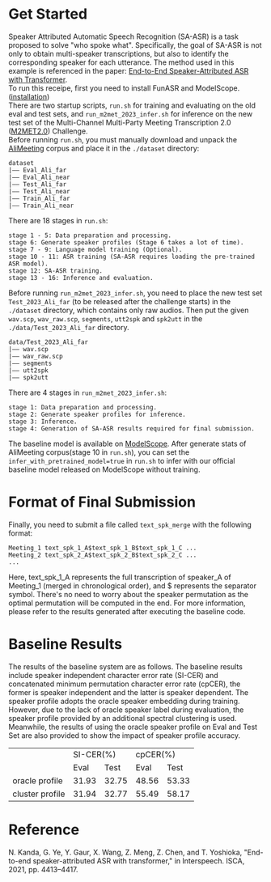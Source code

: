 # Get Started
Speaker Attributed Automatic Speech Recognition (SA-ASR) is a task proposed to solve "who spoke what". Specifically, the goal of SA-ASR is not only to obtain multi-speaker transcriptions, but also to identify the corresponding speaker for each utterance. The method used in this example is referenced in the paper: [End-to-End Speaker-Attributed ASR with Transformer](https://www.isca-speech.org/archive/pdfs/interspeech_2021/kanda21b_interspeech.pdf).  
To run this receipe, first you need to install FunASR and ModelScope. ([installation](https://alibaba-damo-academy.github.io/FunASR/en/installation.html))  
There are two startup scripts, `run.sh` for training and evaluating on the old eval and test sets, and `run_m2met_2023_infer.sh` for inference on the new test set of the Multi-Channel Multi-Party Meeting Transcription 2.0 ([M2MET2.0](https://alibaba-damo-academy.github.io/FunASR/m2met2/index.html)) Challenge.  
Before running `run.sh`, you must manually download and unpack the [AliMeeting](http://www.openslr.org/119/) corpus and place it in the `./dataset` directory:
```shell
dataset
|—— Eval_Ali_far
|—— Eval_Ali_near
|—— Test_Ali_far
|—— Test_Ali_near
|—— Train_Ali_far
|—— Train_Ali_near
```
There are 18 stages in `run.sh`:
```shell
stage 1 - 5: Data preparation and processing.
stage 6: Generate speaker profiles (Stage 6 takes a lot of time).
stage 7 - 9: Language model training (Optional).
stage 10 - 11: ASR training (SA-ASR requires loading the pre-trained ASR model).
stage 12: SA-ASR training.
stage 13 - 16: Inference and evaluation.
```
Before running `run_m2met_2023_infer.sh`, you need to place the new test set `Test_2023_Ali_far` (to be released after the challenge starts) in the `./dataset` directory, which contains only raw audios. Then put the given `wav.scp`, `wav_raw.scp`, `segments`, `utt2spk` and `spk2utt` in the `./data/Test_2023_Ali_far` directory.  
```shell
data/Test_2023_Ali_far
|—— wav.scp
|—— wav_raw.scp
|—— segments
|—— utt2spk
|—— spk2utt
```
There are 4 stages in `run_m2met_2023_infer.sh`:
```shell
stage 1: Data preparation and processing.
stage 2: Generate speaker profiles for inference.
stage 3: Inference.
stage 4: Generation of SA-ASR results required for final submission.
```

The baseline model is available on [ModelScope](https://www.modelscope.cn/models/damo/speech_saasr_asr-zh-cn-16k-alimeeting/summary).
After generate stats of AliMeeting corpus(stage 10 in `run.sh`), you can set the `infer_with_pretrained_model=true` in `run.sh` to infer with our official baseline model released on ModelScope without training.

# Format of Final Submission
Finally, you need to submit a file called `text_spk_merge` with the following format:
```shell
Meeting_1 text_spk_1_A$text_spk_1_B$text_spk_1_C ...
Meeting_2 text_spk_2_A$text_spk_2_B$text_spk_2_C ...
...
```
Here, text_spk_1_A represents the full transcription of speaker_A of Meeting_1 (merged in chronological order), and $ represents the separator symbol. There's no need to worry about the speaker permutation as the optimal permutation will be computed in the end.  For more information, please refer to the results generated after executing the baseline code.
# Baseline Results
The results of the baseline system are as follows. The baseline results include speaker independent character error rate (SI-CER) and concatenated minimum permutation character error rate (cpCER), the former is speaker independent and the latter is speaker dependent. The speaker profile adopts the oracle speaker embedding during training. However, due to the lack of oracle speaker label during evaluation, the speaker profile provided by an additional spectral clustering is used. Meanwhile, the results of using the oracle speaker profile on Eval and Test Set are also provided to show the impact of speaker profile accuracy.  
<table>
    <tr >
	    <td rowspan="2"></td>
        <td colspan="2">SI-CER(%)</td>
	    <td colspan="2">cpCER(%)</td>
	</tr>
    <tr>
        <td>Eval</td>
	    <td>Test</td>
	    <td>Eval</td>
	    <td>Test</td>
	</tr>
    <tr>
	    <td>oracle profile</td>
        <td>31.93</td>
        <td>32.75</td>
	    <td>48.56</td>
        <td>53.33</td>
	</tr>
    <tr>
	    <td>cluster profile</td>
        <td>31.94</td>
        <td>32.77</td>
	    <td>55.49</td>
        <td>58.17</td>
	</tr>
</table>

# Reference
N. Kanda, G. Ye, Y. Gaur, X. Wang, Z. Meng, Z. Chen, and T. Yoshioka, "End-to-end speaker-attributed ASR with transformer," in Interspeech. ISCA, 2021, pp. 4413–4417.